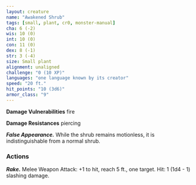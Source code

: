 ```yaml
---
layout: creature
name: "Awakened Shrub"
tags: [small, plant, cr0, monster-manual]
cha: 6 (-2)
wis: 10 (0)
int: 10 (0)
con: 11 (0)
dex: 8 (-1)
str: 3 (-4)
size: Small plant
alignment: unaligned
challenge: "0 (10 XP)"
languages: "one language known by its creator"
speed: "20 ft."
hit_points: "10 (3d6)"
armor_class: "9"
---
```


**Damage Vulnerabilities** fire

**Damage Resistances** piercing

***False Appearance.*** While the shrub remains motionless, it is indistinguishable from a normal shrub.

### Actions

***Rake.*** Melee Weapon Attack: +1 to hit, reach 5 ft., one target. Hit: 1 (1d4 - 1) slashing damage.
